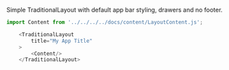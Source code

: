 Simple TraditionalLayout with default app bar styling, drawers and no footer.
```js
import Content from '../../../../docs/content/LayoutContent.js';

    <TraditionalLayout
        title="My App Title"
    >
        <Content/>   
    </TraditionalLayout>
```
